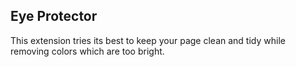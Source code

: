 Eye Protector
---

This extension tries its best to keep your page clean and tidy while removing colors which are too bright.